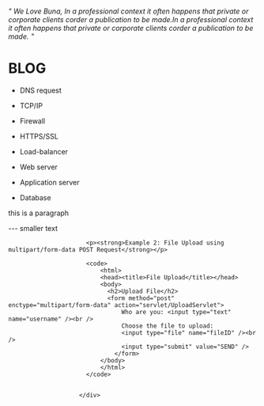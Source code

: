 

<div class="quotation">
                                <h6 class="font-italic mb-0">" We Love Buna, In a professional context it often happens that private or corporate clients corder a publication to be made.In a professional context it often happens that private or corporate clients corder a publication to be made. "</h6>
                            </div>



# BLOG
<ul class="about-description-box">
                                <li><p>DNS request</p></li>
                                <li><p>TCP/IP</p></li>
                                <li><p>Firewall</p></li>
                                <li><p>HTTPS/SSL</p></li>
                                <li><p>Load-balancer</p></li>
                                <li><p>Web server</p></li>
                                <li><p>Application server</p></li>
                                <li><p>Database</p></li>
                              </ul>


<p class="mt-4">this is a paragraph</p> --- smaller text

<div class="entry-content">






                          <p><strong>Example 2: File Upload using multipart/form-data POST Request</strong></p>

                          <code>
                              <html>
                              <head><title>File Upload</title></head>
                              <body>
                                <h2>Upload File</h2>
                                <form method="post" enctype="multipart/form-data" action="servlet/UploadServlet">
                                    Who are you: <input type="text" name="username" /><br />
                                    Choose the file to upload:
                                    <input type="file" name="fileID" /><br />
                                    <input type="submit" value="SEND" />
                                  </form>
                              </body>
                              </html>
                          </code>

                          
                        </div>
